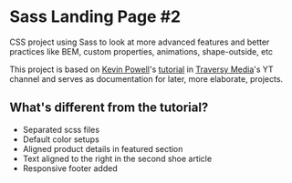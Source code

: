 # Sass Landing Page #2

CSS project using Sass to look at more advanced features and better practices like BEM, custom properties, animations, shape-outside, etc

This project is based on [Kevin Powell](https://github.com/kevin-powell)'s [tutorial](https://www.youtube.com/watch?v=X1dz0xRbSJc) in [Traversy Media](https://www.youtube.com/channel/UC29ju8bIPH5as8OGnQzwJyA)'s YT channel and serves as documentation for later, more elaborate, projects.

## What's different from the tutorial?

* Separated scss files 
* Default color setups
* Aligned product details in featured section
* Text aligned to the right in the second shoe article
* Responsive footer added
